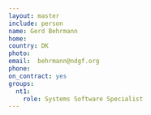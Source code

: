 ```yaml
---
layout: master
include: person
name: Gerd Behrmann
home: 
country: DK
photo:
email:  behrmann@ndgf.org
phone:
on_contract: yes
groups:
  nt1:
    role: Systems Software Specialist
---
```

